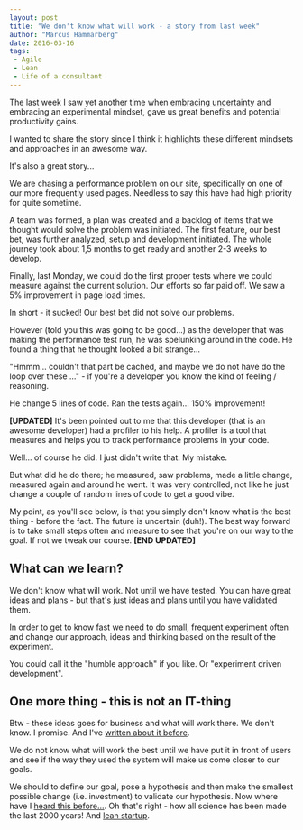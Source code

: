 ```yaml
---
layout: post
title: "We don't know what will work - a story from last week"
author: "Marcus Hammarberg"
date: 2016-03-16
tags:
 - Agile
 - Lean
 - Life of a consultant
---
```


The last week I saw yet another time when [embracing uncertainty](https://vimeo.com/43603453) and embracing an experimental mindset, gave us great benefits and potential productivity gains. 

I wanted to share the story since I think it highlights these different mindsets and approaches in an awesome way.

It's also a great story...

<!-- excerpt-end -->

We are chasing a performance problem on our site, specifically on one of our more frequently used pages. Needless to say this have had high priority for quite sometime. 

A team was formed, a plan was created and a backlog of items that we thought would solve the problem was initiated. The first feature, our best bet, was further analyzed, setup and development initiated. The whole journey took about 1,5 months to get ready and another 2-3 weeks to develop. 

Finally, last Monday, we could do the first proper tests where we could measure against the current solution. Our efforts so far paid off. We saw a 5% improvement in page load times. 

In short - it sucked! Our best bet did not solve our problems. 

However (told you this was going to be good...) as the developer that was making the performance test run, he was spelunking around in the code. He found a thing that he thought looked a bit strange... 

"Hmmm... couldn't that part be cached, and maybe we do not have do the loop over these ..." - if you're a developer you know the kind of feeling / reasoning. 

He change 5 lines of code. Ran the tests again... 150% improvement!

**[UPDATED]**
It's been pointed out to me that this developer (that is an awesome developer) had a profiler to his help. A profiler is a tool that measures and helps you to track performance problems in your code.

Well... of course he did. I just didn't write that. My mistake. 

But what did he do there; he measured, saw problems, made a little change, measured again and around he went. It was very controlled, not like he just change a couple of random lines of code to get a good vibe. 

My point, as you'll see below, is that you simply don't know what is the best thing - before the fact. The future is uncertain (duh!). The best way forward is to take small steps often and measure to see that you're on our way to the goal. If not we tweak our course.
**[END UPDATED]**

## What can we learn?
We don't know what will work. Not until we have tested. You can have great ideas and plans - but that's just ideas and plans until you have validated them. 

In order to get to know fast we need to do small, frequent experiment often and change our approach, ideas and thinking based on the result of the experiment. 

You could call it the "humble approach" if you like. Or "experiment driven development". 

## One more thing - this is not an IT-thing
Btw - these ideas goes for business and what will work there. We don't know. I promise. And I've [written about it before](http://codebetter.com/marcushammarberg/2014/01/27/do-we-dare-to-be-data-driven/).

We do not know what will work the best until we have put it in front of users and see if the way they used the system will make us come closer to our goals. 

We should to define our goal, pose a hypothesis and then make the smallest possible change (i.e. investment) to validate our hypothesis. Now where have I [heard this before...](https://en.wikipedia.org/wiki/Scientific_method). Oh that's right - how all science has been made the last 2000 years! And [lean startup](http://theleanstartup.com/).